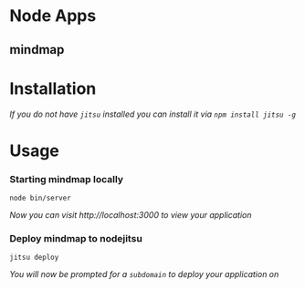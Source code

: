 # Node Apps
## mindmap

# Installation

*If you do not have `jitsu` installed you can install it via `npm install jitsu -g`*


# Usage

### Starting mindmap locally

    node bin/server

*Now you can visit http://localhost:3000 to view your application*

### Deploy mindmap to nodejitsu

    jitsu deploy

*You will now be prompted for a `subdomain` to deploy your application on*

